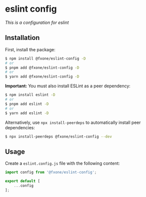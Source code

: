 # eslint config

_This is a configuration for eslint_

## Installation

First, install the package:

```bash
$ npm install @fxone/eslint-config -D
# or
$ pnpm add @fxone/eslint-config -D
# or
$ yarn add @fxone/eslint-config -D
```

**Important:** You must also install ESLint as a peer dependency:

```bash
$ npm install eslint -D
# or
$ pnpm add eslint -D
# or
$ yarn add eslint -D
```

Alternatively, use `npx install-peerdeps` to automatically install peer dependencies:

```bash
$ npx install-peerdeps @fxone/eslint-config --dev
```

## Usage

Create a `eslint.config.js` file with the following content:

```js
import config from '@fxone/eslint-config';

export default [
    ...config
];
```
